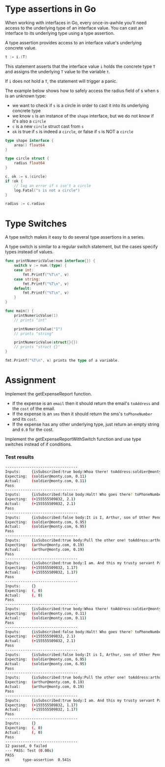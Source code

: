 # Type assertions in Go

When working with interfaces in Go, every once-in-awhile you'll need access to the underlying type of an interface value. You can cast an interface to its underlying type using a type assertion.

 A type assertion provides access to an interface value's underlying concrete value.
```go
t := i.(T)
```
This statement asserts that the interface value `i` holds the concrete type `T` and assigns the underlying `T` value to the variable `t`.

If `i` does not hold a `T`, the statement will trigger a panic. 

The example below shows how to safely access the radius field of s when s is an unknown type:

- we want to check if `s` is a circle in order to cast it into its underlying concrete type
- we know `s` is an instance of the `shape` interface, but we do not know if it's also a `circle`
- `c` is a new `circle` struct cast from `s`
- `ok` is true if `s` is indeed a `circle`, or false if `s` is NOT a `circle`
```go 
type shape interface {
	area() float64
}

type circle struct {
	radius float64
}

c, ok := s.(circle)
if !ok {
	// log an error if s isn't a circle
	log.Fatal("s is not a circle")
}

radius := c.radius
```

# Type Switches

A type switch makes it easy to do several type assertions in a series.

A type switch is similar to a regular switch statement, but the cases specify types instead of values.
```go 
func printNumericValue(num interface{}) {
	switch v := num.(type) {
	case int:
		fmt.Printf("%T\n", v)
	case string:
		fmt.Printf("%T\n", v)
	default:
		fmt.Printf("%T\n", v)
	}
}

func main() {
	printNumericValue(1)
	// prints "int"

	printNumericValue("1")
	// prints "string"

	printNumericValue(struct{}{})
	// prints "struct {}"
}

fmt.Printf("%T\n", v) prints the type of a variable.
```

# Assignment

Implement the getExpenseReport function.

- If the expense is an `email` then it should return the email's `toAddress` and the `cost` of the email.
- If the expense is an `sms` then it should return the sms's `toPhoneNumber` and its `cost`.
- If the expense has any other underlying type, just return an empty string and `0.0` for the cost.

Implement the getExpenseReportWithSwitch function and use type switches instead of if conditions. 

### Test results
```bash
---------------------------------
Inputs:     {isSubscribed:true body:Whoa there! toAddress:soldier@monty.com}
Expecting:  (soldier@monty.com, 0.11)
Actual:     (soldier@monty.com, 0.11)
Pass
---------------------------------
Inputs:     {isSubscribed:false body:Halt! Who goes there? toPhoneNumber:+155555509832}
Expecting:  (+155555509832, 2.1)
Actual:     (+155555509832, 2.1)
Pass
---------------------------------
Inputs:     {isSubscribed:false body:It is I, Arthur, son of Uther Pendragon, from the castle of Camelot. King of the Britons, defeator of the Saxons, sovereign of all England! toAddress:soldier@monty.com}
Expecting:  (soldier@monty.com, 6.95)
Actual:     (soldier@monty.com, 6.95)
Pass
---------------------------------
Inputs:     {isSubscribed:true body:Pull the other one! toAddress:arthur@monty.com}
Expecting:  (arthur@monty.com, 0.19)
Actual:     (arthur@monty.com, 0.19)
Pass
---------------------------------
Inputs:     {isSubscribed:true body:I am. And this my trusty servant Patsy. toPhoneNumber:+155555509832}
Expecting:  (+155555509832, 1.17)
Actual:     (+155555509832, 1.17)
Pass
---------------------------------
Inputs:     {}
Expecting:  (, 0)
Actual:     (, 0)
Pass
---------------------------------
Inputs:     {isSubscribed:true body:Whoa there! toAddress:soldier@monty.com}
Expecting:  (soldier@monty.com, 0.11)
Actual:     (soldier@monty.com, 0.11)
Pass
---------------------------------
Inputs:     {isSubscribed:false body:Halt! Who goes there? toPhoneNumber:+155555509832}
Expecting:  (+155555509832, 2.1)
Actual:     (+155555509832, 2.1)
Pass
---------------------------------
Inputs:     {isSubscribed:false body:It is I, Arthur, son of Uther Pendragon, from the castle of Camelot. King of the Britons, defeator of the Saxons, sovereign of all England! toAddress:soldier@monty.com}
Expecting:  (soldier@monty.com, 6.95)
Actual:     (soldier@monty.com, 6.95)
Pass
---------------------------------
Inputs:     {isSubscribed:true body:Pull the other one! toAddress:arthur@monty.com}
Expecting:  (arthur@monty.com, 0.19)
Actual:     (arthur@monty.com, 0.19)
Pass
---------------------------------
Inputs:     {isSubscribed:true body:I am. And this my trusty servant Patsy. toPhoneNumber:+155555509832}
Expecting:  (+155555509832, 1.17)
Actual:     (+155555509832, 1.17)
Pass
---------------------------------
Inputs:     {}
Expecting:  (, 0)
Actual:     (, 0)
Pass
---------------------------------
12 passed, 0 failed
--- PASS: Test (0.00s)
PASS
ok      type-assertion  0.541s
```